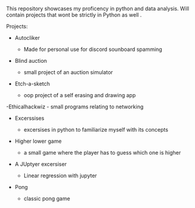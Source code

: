This repository showcases my proficency in python and data analysis.
Will contain projects that wont be strictly in Python as well .

Projects:
  
  - Autocliker
    - Made for personal use for discord sounboard spamming
  
  - Blind auction
      - small project of an auction simulator
  
  - Etch-a-sketch
    - oop project of a self erasing and drawing app
  
  -Ethicalhackwiz
    - small programs relating to networking

  - Excerssises
    - excersises in python to familiarize myself with its concepts
  
  - Higher lower game
    - a small game where the player has to guess which one is higher
  - A JUptyer excersiser
    - Linear regression with jupyter
  - Pong
    - classic pong game
